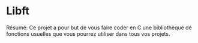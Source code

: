 # Libft
Résumé: Ce projet a pour but de vous faire coder en C une bibliothèque de fonctions
usuelles que vous pourrez utiliser dans tous vos projets.
